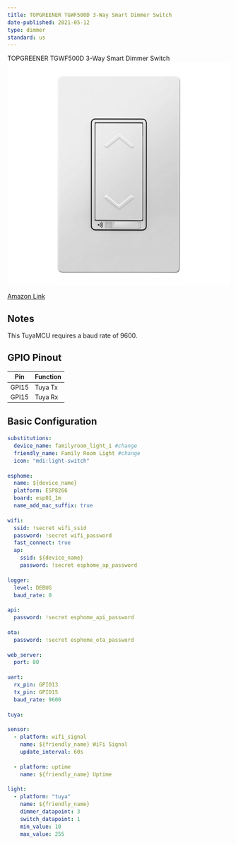 ```yaml
---
title: TOPGREENER TGWF500D 3-Way Smart Dimmer Switch
date-published: 2021-05-12
type: dimmer
standard: us
---
```


TOPGREENER TGWF500D 3-Way Smart Dimmer Switch![image](Topgreener-TGWF500D.png)

[Amazon Link](https://amzn.to/2SA4lPl)

## Notes

This TuyaMCU requires a baud rate of 9600.

## GPIO Pinout

| Pin   | Function |
| ----- | -------- |
| GPI15 | Tuya Tx  |
| GPI15 | Tuya Rx  |

## Basic Configuration

```yaml
substitutions:
  device_name: familyroom_light_1 #change
  friendly_name: Family Room Light #change
  icon: "mdi:light-switch"

esphome:
  name: ${device_name}
  platform: ESP8266
  board: esp01_1m
  name_add_mac_suffix: true

wifi:
  ssid: !secret wifi_ssid
  password: !secret wifi_password
  fast_connect: true
  ap:
    ssid: ${device_name}
    password: !secret esphome_ap_password

logger:
  level: DEBUG
  baud_rate: 0

api:
  password: !secret esphome_api_password

ota:
  password: !secret esphome_ota_password

web_server:
  port: 80

uart:
  rx_pin: GPIO13
  tx_pin: GPIO15
  baud_rate: 9600

tuya:

sensor:
  - platform: wifi_signal
    name: ${friendly_name} WiFi Signal
    update_interval: 60s

  - platform: uptime
    name: ${friendly_name} Uptime

light:
  - platform: "tuya"
    name: ${friendly_name}
    dimmer_datapoint: 3
    switch_datapoint: 1
    min_value: 10
    max_value: 255
```
